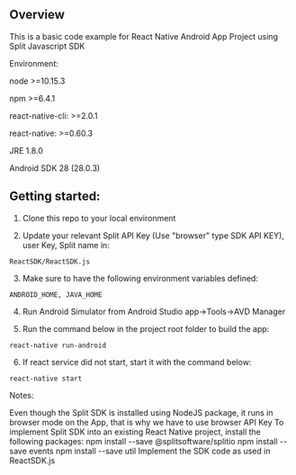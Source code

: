 ## Overview
This is a basic code example for React Native Android App Project using Split Javascript SDK 

Environment:

node >=10.15.3

npm >=6.4.1

react-native-cli: >=2.0.1

react-native: >=0.60.3

JRE 1.8.0

Android SDK 28 (28.0.3)


## Getting started:

1. Clone this repo to your local environment

2. Update your relevant Split API Key (Use "browser" type SDK API KEY), user Key, Split name in:

```
ReactSDK/ReactSDK.js
```

3. Make sure to have the following environment variables defined:

```
ANDROID_HOME, JAVA_HOME
```

4. Run Android Simulator from Android Studio app->Tools->AVD Manager 

5. Run the command below in the project root folder to build the app:

```
react-native run-android
```

6. If react service did not start, start it with the command below:

```
react-native start
```

Notes:

Even though the Split SDK is installed using NodeJS package, it runs in browser mode on the App, that is why we have to use browser API Key
To implement Split SDK into an existing React Native project, install the following packages:
npm install --save @splitsoftware/splitio
npm install --save events
npm install --save util
Implement the SDK code as used in  ReactSDK.js

